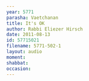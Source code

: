 ```yaml
---
year: 5771
parasha: Vaetchanan
title: It's OK
author: Rabbi Eliezer Hirsch
date: 2011-08-13
id: 57715021
filename: 5771-502-1
layout: audio
moment: 
shabbat: 
occasion: 
---
```

